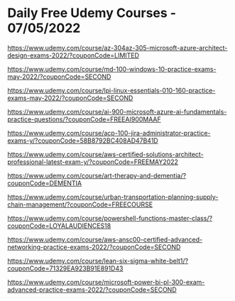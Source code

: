 # Daily Free Udemy Courses - 07/05/2022

https://www.udemy.com/course/az-304az-305-microsoft-azure-architect-design-exams-2022/?couponCode=LIMITED
https://www.udemy.com/course/md-100-windows-10-practice-exams-may-2022/?couponCode=SECOND
https://www.udemy.com/course/lpi-linux-essentials-010-160-practice-exams-may-2022/?couponCode=SECOND
https://www.udemy.com/course/ai-900-microsoft-azure-ai-fundamentals-practice-questions/?couponCode=FREEAI900MAAF
https://www.udemy.com/course/acp-100-jira-administrator-practice-exams-y/?couponCode=58B8792BC408AD47B41D
https://www.udemy.com/course/aws-certified-solutions-architect-professional-latest-exam-y/?couponCode=FREEMAY2022
https://www.udemy.com/course/art-therapy-and-dementia/?couponCode=DEMENTIA
https://www.udemy.com/course/urban-transportation-planning-supply-chain-management/?couponCode=FREECOURSE
https://www.udemy.com/course/powershell-functions-master-class/?couponCode=LOYALAUDIENCES18
https://www.udemy.com/course/aws-ansc00-certified-advanced-networking-practice-exams-2022/?couponCode=SECOND
https://www.udemy.com/course/lean-six-sigma-white-belt1/?couponCode=71329EA923B91E891D43
https://www.udemy.com/course/microsoft-power-bi-pl-300-exam-advanced-practice-exams-2022/?couponCode=SECOND
